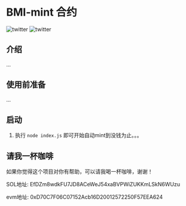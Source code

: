 # BMI-mint 合约
![twitter](https://img.shields.io/twitter/follow/0xNaiXi?style=social)
![twitter](https://img.shields.io/twitter/follow/0xJebe?style=social)


## 介绍
...


## 使用前准备
...
## 启动
1. 执行 `node index.js` 即可开始自动mint到没钱为止。。。

## 请我一杯咖啡

如果你觉得这个项目对你有帮助，可以请我喝一杯咖啡，谢谢！

SOL地址: EfDZm8wdkFU7JD8ACeWeJ54xaBVPWiZUKKmLSkN6WUzu

evm地址: 0xD70C7F06C07152Acb16D20012572250F57EEA624
